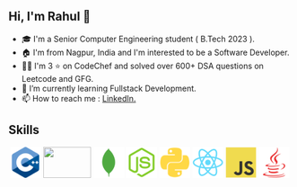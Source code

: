 ## Hi, I'm Rahul 👋
- 🎓 I'm a Senior Computer Engineering student ( B.Tech 2023 ).
- 🏠 I'm from Nagpur, India and I'm interested to be a Software Developer.
- 👨‍💻 I'm 3 ⭐ on CodeChef and solved over 600+ DSA questions on Leetcode and GFG.
- 🌱 I’m currently learning Fullstack Development.
- 📫 How to reach me : [LinkedIn.](https://www.linkedin.com/in/rahul-patil-b69867190/)

## Skills

<p align="center">
  <img src='https://github.com/devicons/devicon/blob/master/icons/cplusplus/cplusplus-original.svg' width=55px height=55px>
  <img src='https://user-images.githubusercontent.com/11978772/40430986-a0eb7b92-5e63-11e8-80eb-43fe07f664a6.png' width=85px height=55px>
  <img src='https://github.com/devicons/devicon/raw/master/icons/mongodb/mongodb-plain.svg' width=55px height=55px>
  <img src='https://github.com/devicons/devicon/raw/master/icons/nodejs/nodejs-plain.svg' width=55px height=55px>
  <img src='https://github.com/devicons/devicon/raw/master/icons/python/python-plain.svg' width=55px height=55px>
  <img src='https://github.com/devicons/devicon/raw/master/icons/react/react-original.svg' width=55px height=55px>
  <img src='https://github.com/devicons/devicon/raw/master/icons/javascript/javascript-original.svg' width=55px height=55px>
  <img src='https://github.com/devicons/devicon/raw/master/icons/java/java-plain.svg' width=55px height=55px>
</p>

